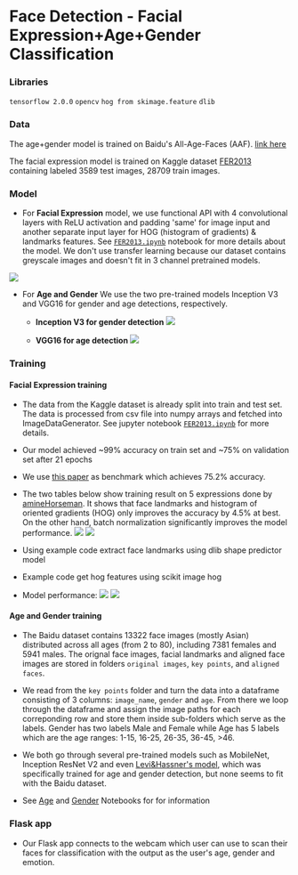 <!-- # Face Detection - Facial Expression+Age+Gender Classification

### Library
`tensorflow 2.0.0`
`opencv`
`dlib`
`face_recognition`
`hog from scikit-image.feature`

### Data
The age+gender model is trained on Baidu's All-Age-Faces (AAF). [link here](https://github.com/JingchunCheng/All-Age-Faces-Dataset)

The facial expression model is trained on Kaggle dataset [FER2013](https://www.kaggle.com/c/challenges-in-representation-learning-facial-expression-recognition-challenge/data) containing labeled 3589 test images, 28709 train images. We looked at JAFFE dataset (too few images) and Cohn-Kannade dataset (unavailable) but didn't choose them.

### Model
* For **Facial Expression** model, we use functional API with 4 convolutional layers with ReLU activation and padding 'same' for image input and another separate input layer for HOG (histogram of gradients) & landmarks features. See [`FER2013.ipynb`](https://drive.google.com/file/d/1pfhGPtAEzMrAco7ChoCfrCmuiklpBN6p/view?usp=sharing) notebook for more details about the model. We don't use transfer learning because our dataset contains greyscale images and doesn't fit in 3 channel pretrained models.

<!-- ![](https://i.imgur.com/skdNLG4.png) -->
<!-- ![](https://i.imgur.com/djC5E38.png)

* For **Age and Gender** We use the two pre-trained models Inception V3 and VGG16 for gender and age detections, respectively. 
    * **Inception V3 for gender detection**
    ![](https://i.imgur.com/BiDKceY.png)

    * **VGG16 for age detection**
    ![](https://i.imgur.com/1fqjqNT.png)


### Training
#### Facial Expression training
- The data from the Kaggle dataset is already split into train and test set. The data is processed from csv file into numpy arrays and fetched into ImageDataGenerator. See jupyter notebook [`FER2013.ipynb`](https://drive.google.com/file/d/1pfhGPtAEzMrAco7ChoCfrCmuiklpBN6p/view?usp=sharing) for more details.

- Our model achieved ~99% accuracy on train set and ~75% on validation set after 21 epochs
- We use [this paper](https://arxiv.org/abs/1612.02903) as benchmark which achieves 75.2% accuracy. 
- The two tables below show training result on 5 expressions done by [amineHorseman](https://github.com/amineHorseman/facial-expression-recognition-using-cnn). It shows that face landmarks and histogram of oriented gradients (HOG) only improves the accuracy by 4.5% at best. On the other hand, batch normalization significantly improves the model performance.
![](https://i.imgur.com/F5JF0io.png)
![](https://i.imgur.com/49AbN0v.png)
-    Using example code extract face landmarks using dlib shape predictor model
-    Example code get hog features using scikit image hog
-    Using functional API https://www.tensorflow.org/guide/keras/functional
-    Model performance:
![](https://i.imgur.com/ZBhLEzL.png)
![](https://i.imgur.com/gXELMxN.png)
#### Age and Gender training
* The Baidu dataset contains 13322 face images (mostly Asian) distributed across all ages (from 2 to 80), including 7381 females and 5941 males. The orignal face images, facial landmarks and aligned face images are stored in folders `original images`, `key points`, and `aligned faces`.

* We read from the `key points` folder and turn the data into a dataframe consisting of 3 columns: `image_name`, `gender` and `age`. From there we loop through the dataframe and assign the image paths for each correponding row and store them inside sub-folders which serve as the labels. Gender has two labels Male and Female while Age has 5 labels which are the age ranges: 1-15, 16-25, 26-35, 36-45, >46.


* We both go through several pre-trained models such as MobileNet, Inception ResNet V2 and even [Levi&Hassner's model](https://talhassner.github.io/home/publication/2015_ICMI), which was specifically trained for age and gender detection, but none seems to fit with the Baidu dataset.

* See [Age](https://colab.research.google.com/drive/1AEjjg-jIbazCbG3zvH5BwSy4ogIvZEgD) and [Gender](https://colab.research.google.com/drive/1lpELZb7YmQBCekqudlNcwuQ90uepolAg) Notebooks for for information

### Flask app
-  Our Flask app connects to the webcam which user can use to scan their faces for classification with the output as the user's age, gender and emotion. 
-   Our heroku app is deployed at http://face-emotion-gender-age.herokuapp.com. However, due to size limit, we can only use the emotion model on the heroku app, the other two models are not deployed on heroku. -->
# Face Detection - Facial Expression+Age+Gender Classification

### Libraries
`tensorflow 2.0.0`
`opencv`
`hog from skimage.feature`
`dlib`

### Data
The age+gender model is trained on Baidu's All-Age-Faces (AAF). [link here](https://github.com/JingchunCheng/All-Age-Faces-Dataset)

The facial expression model is trained on Kaggle dataset [FER2013](https://www.kaggle.com/c/challenges-in-representation-learning-facial-expression-recognition-challenge/data) containing labeled 3589 test images, 28709 train images.

### Model
* For **Facial Expression** model, we use functional API with 4 convolutional layers with ReLU activation and padding 'same' for image input and another separate input layer for HOG (histogram of gradients) & landmarks features. See [`FER2013.ipynb`](https://drive.google.com/file/d/1pfhGPtAEzMrAco7ChoCfrCmuiklpBN6p/view?usp=sharing) notebook for more details about the model. We don't use transfer learning because our dataset contains greyscale images and doesn't fit in 3 channel pretrained models.

<!-- ![](https://i.imgur.com/skdNLG4.png) -->
![](https://i.imgur.com/djC5E38.png)

* For **Age and Gender** We use the two pre-trained models Inception V3 and VGG16 for gender and age detections, respectively. 
    * **Inception V3 for gender detection**
    ![](https://i.imgur.com/BiDKceY.png)

    * **VGG16 for age detection**
    ![](https://i.imgur.com/1fqjqNT.png)


### Training
#### Facial Expression training
- The data from the Kaggle dataset is already split into train and test set. The data is processed from csv file into numpy arrays and fetched into ImageDataGenerator. See jupyter notebook [`FER2013.ipynb`](https://drive.google.com/file/d/1pfhGPtAEzMrAco7ChoCfrCmuiklpBN6p/view?usp=sharing) for more details.

- Our model achieved ~99% accuracy on train set and ~75% on validation set after 21 epochs
- We use [this paper](https://arxiv.org/abs/1612.02903) as benchmark which achieves 75.2% accuracy. 
- The two tables below show training result on 5 expressions done by [amineHorseman](https://github.com/amineHorseman/facial-expression-recognition-using-cnn). It shows that face landmarks and histogram of oriented gradients (HOG) only improves the accuracy by 4.5% at best. On the other hand, batch normalization significantly improves the model performance.
![](https://i.imgur.com/F5JF0io.png)
![](https://i.imgur.com/49AbN0v.png)
-    Using example code extract face landmarks using dlib shape predictor model
-    Example code get hog features using scikit image hog
-    Model performance:
![](https://i.imgur.com/ZBhLEzL.png)
![](https://i.imgur.com/gXELMxN.png)

#### Age and Gender training
* The Baidu dataset contains 13322 face images (mostly Asian) distributed across all ages (from 2 to 80), including 7381 females and 5941 males. The orignal face images, facial landmarks and aligned face images are stored in folders `original images`, `key points`, and `aligned faces`.

* We read from the `key points` folder and turn the data into a dataframe consisting of 3 columns: `image_name`, `gender` and `age`. From there we loop through the dataframe and assign the image paths for each correponding row and store them inside sub-folders which serve as the labels. Gender has two labels Male and Female while Age has 5 labels which are the age ranges: 1-15, 16-25, 26-35, 36-45, >46.


* We both go through several pre-trained models such as MobileNet, Inception ResNet V2 and even [Levi&Hassner's model](https://talhassner.github.io/home/publication/2015_ICMI), which was specifically trained for age and gender detection, but none seems to fit with the Baidu dataset.

* See [Age](https://colab.research.google.com/drive/1AEjjg-jIbazCbG3zvH5BwSy4ogIvZEgD) and [Gender](https://colab.research.google.com/drive/1lpELZb7YmQBCekqudlNcwuQ90uepolAg) Notebooks for for information

### Flask app
-  Our Flask app connects to the webcam which user can use to scan their faces for classification with the output as the user's age, gender and emotion. 
